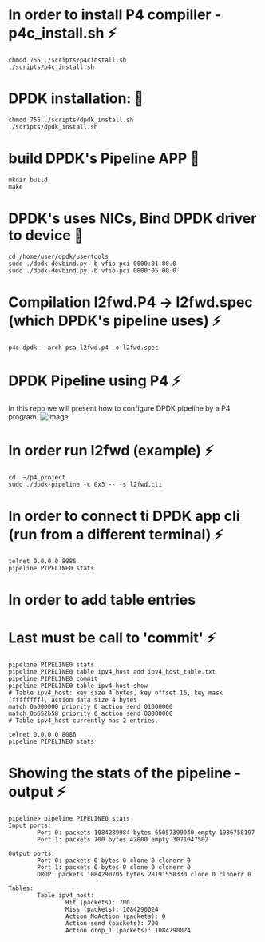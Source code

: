# In order to install P4 compiller - p4c_install.sh ⚡
```
chmod 755 ./scripts/p4cinstall.sh
./scripts/p4c_install.sh
```

# DPDK installation: 💬
```
chmod 755 ./scripts/dpdk_install.sh
./scripts/dpdk_install.sh
```

# build DPDK's Pipeline APP 💬

```cd /home/user/dpdk/examples/pipeline
mkdir build
make
```

# DPDK's uses NICs, Bind DPDK driver to device 💬
```
cd /home/user/dpdk/usertools
sudo ./dpdk-devbind.py -b vfio-pci 0000:01:00.0
sudo ./dpdk-devbind.py -b vfio-pci 0000:05:00.0
```
 
# Compilation l2fwd.P4 -> l2fwd.spec (which DPDK's pipeline uses) ⚡
```
p4c-dpdk --arch psa l2fwd.p4 -o l2fwd.spec 
```

# DPDK Pipeline using P4 ⚡
In this repo we will present how to configure DPDK pipeline by a P4 program.
![image](https://user-images.githubusercontent.com/64970907/212545978-e11ded03-e092-4abd-94c5-0908ecac8ed8.png)
# In order run l2fwd (example) ⚡

```sudo su
cd  ~/p4_project
sudo ./dpdk-pipeline -c 0x3 -- -s l2fwd.cli
```

# In order to connect ti DPDK app cli (run from a different terminal) ⚡
```
telnet 0.0.0.0 8086
pipeline PIPELINE0 stats
```
# In order to add table entries
# Last must be call to 'commit' ⚡
```
pipeline PIPELINE0 stats
pipeline PIPELINE0 table ipv4_host add ipv4_host_table.txt
pipeline PIPELINE0 commit
pipeline PIPELINE0 table ipv4_host show
# Table ipv4_host: key size 4 bytes, key offset 16, key mask [ffffffff], action data size 4 bytes
match 0a000000 priority 0 action send 01000000
match 0b652b58 priority 0 action send 00000000
# Table ipv4_host currently has 2 entries.
```

```
telnet 0.0.0.0 8086
pipeline PIPELINE0 stats
```

# Showing the stats of the pipeline - output ⚡
```
pipeline> pipeline PIPELINE0 stats
Input ports:
        Port 0: packets 1084289984 bytes 65057399040 empty 1986758197
        Port 1: packets 700 bytes 42000 empty 3071047502

Output ports:
        Port 0: packets 0 bytes 0 clone 0 clonerr 0
        Port 1: packets 0 bytes 0 clone 0 clonerr 0
        DROP: packets 1084290705 bytes 28191558330 clone 0 clonerr 0

Tables:
        Table ipv4_host:
                Hit (packets): 700
                Miss (packets): 1084290024
                Action NoAction (packets): 0
                Action send (packets): 700
                Action drop_1 (packets): 1084290024
```
